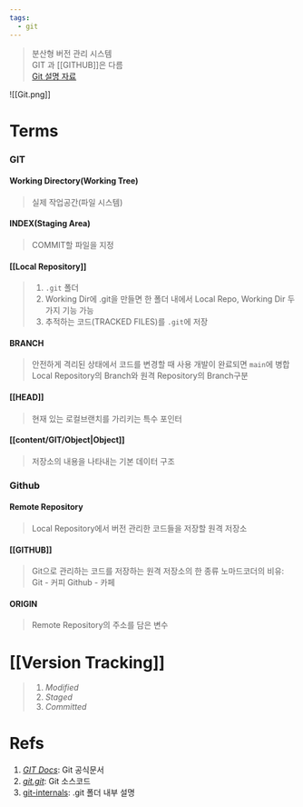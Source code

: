 ```yaml
---
tags:
  - git
---
```

> 분산형 버전 관리 시스템<br/>
> GIT 과 [[GITHUB]]은 다름<br/>
> [Git 설명 자료](https://rogerdudler.github.io/git-guide/index.ko.html)

![[Git.png]]
# Terms

### GIT
#### Working Directory(Working Tree)
>실제 작업공간(파일 시스템)
#### INDEX(Staging Area)
> COMMIT할 파일을 지정
#### [[Local Repository]]
> 1. `.git` 폴더
> 2. Working Dir에 .git을 만들면 한 폴더 내에서 Local Repo, Working Dir 두가지 기능 가능
> 3. 추적하는 코드(TRACKED FILES)를 `.git`에 저장
#### BRANCH
> 안전하게 격리된 상태에서 코드를 변경할 때 사용
> 개발이 완료되면 `main`에 병합
> Local Repository의 Branch와 원격 Repository의 Branch구분
#### [[HEAD]]
> 현재 있는 로컬브랜치를 가리키는 특수 포인터

#### [[content/GIT/Object|Object]]
> 저장소의 내용을 나타내는 기본 데이터 구조


### Github
#### Remote Repository
>Local Repository에서 버전 관리한 코드들을 저장할 원격 저장소
#### [[GITHUB]]
> Git으로 관리하는 코드를 저장하는 원격 저장소의 한 종류
> 노마드코더의 비유: Git - 커피 Github - 카페
#### ORIGIN
> Remote Repository의 주소를 담은 변수

# [[Version Tracking]]
> 1. _Modified_
> 2. _Staged_
> 3. _Committed_



# Refs
1. [_GIT Docs_](https://git-scm.com/book/ko/v2/%EC%8B%9C%EC%9E%91%ED%95%98%EA%B8%B0-Git-%EA%B8%B0%EC%B4%88):  Git 공식문서
2. [_git.git_](https://git.kernel.org/pub/scm/git/git.git): Git 소스코드
3. [git-internals](https://git-scm.com/book/en/v2/Git-Internals-Plumbing-and-Porcelain): .git 폴더 내부 설명

